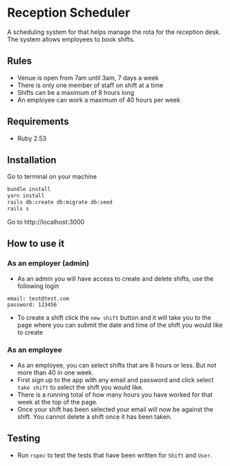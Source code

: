 # Reception Scheduler
A scheduling system for that helps manage the rota for the reception desk. The system allows employees to book shifts.

## Rules
- Venue is open from 7am until 3am, 7 days a week
- There is only one member of staff on shift at a time
- Shifts can be a maximum of 8 hours long
- An employee can work a maximum of 40 hours per week

## Requirements
- Ruby 2.53

## Installation
Go to terminal on your machine
```bash
bundle install
yarn install
rails db:create db:migrate db:seed
rails s
```
Go to http://localhost:3000

## How to use it
### As an employer (admin)
- As an admin you will have access to create and delete shifts, use the following login
```
email: test@test.com 
password: 123456
```
- To create a shift click the `new shift` button and it will take you to the page where you can submit the date and time of the shift you would like to create

### As an employee
- As an employee, you can select shifts that are 8 hours or less. But not more than 40 in one week.
- First sign up to the app with any email and password and click select `take shift` to select the shift you would like.
- There is a running total of how many hours you have worked for that week at the top of the page.
- Once your shift has been selected your email will now be against the shift. You cannot delete a shift once it has been taken.

## Testing
- Run ```rspec``` to test the tests that have been written for `Shift` and `User`.

